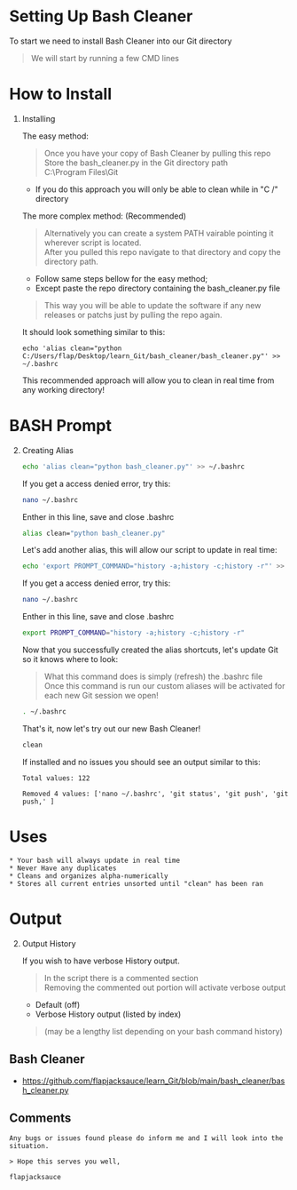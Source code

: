 # Setting Up Bash Cleaner

To start we need to install Bash Cleaner into our Git directory  

> We will start by running a few CMD lines   

# How to Install 

1. Installing
	
    The easy method:
    > Once you have your copy of Bash Cleaner by pulling this repo   
    > Store the bash_cleaner.py in the Git directory path  
    > C:\Program Files\Git
	* If you do this approach you will only be able to clean while in "C /" directory
	
    The more complex method: (Recommended)
    > Alternatively you can create a system PATH vairable pointing it wherever script is located.  
    > After you pulled this repo navigate to that directory and copy the directory path.
    * Follow same steps bellow for the easy method;  
    * Except paste the repo directory containing the bash_cleaner.py file
	
    > This way you will be able to update the software if any new releases or patchs just by pulling the repo again.
	
    It should look something similar to this:
	
    ```
    echo 'alias clean="python C:/Users/flap/Desktop/learn_Git/bash_cleaner/bash_cleaner.py"' >> ~/.bashrc
    ```
	This recommended approach will allow you to clean in real time from any working directory!

# BASH Prompt 

2. Creating Alias

    ```sh
	echo 'alias clean="python bash_cleaner.py"' >> ~/.bashrc
	```  
	
	If you get a access denied error, try this:
	
	```sh
	nano ~/.bashrc
	```
	Enther in this line, save and close .bashrc
	
	```sh
	alias clean="python bash_cleaner.py"
	```
	
	
	Let's add another alias, this will allow our script to update in real time:
	
    ```sh
	echo 'export PROMPT_COMMAND="history -a;history -c;history -r"' >> ~/.bashrc
	```  
	
	If you get a access denied error, try this:
	
	```sh
	nano ~/.bashrc
	```
	Enther in this line, save and close .bashrc
	
	```sh
	export PROMPT_COMMAND="history -a;history -c;history -r"
	```
	
	Now that you successfully created the alias shortcuts, let's update Git so it knows where to look:  
	> What this command does is simply (refresh) the .bashrc file  
    > Once this command is run our custom aliases will be activated for each new Git session we open!  

    ```sh
    . ~/.bashrc
    ```
	
	That's it, now let's try out our new Bash Cleaner!
	
	```sh
	clean
	```

   If installed and no issues you should see an output similar to this:  

    ```
    Total values: 122

    Removed 4 values: ['nano ~/.bashrc', 'git status', 'git push', 'git push,' ]
    ```
	
# Uses
    * Your bash will always update in real time  
    * Never Have any duplicates  
    * Cleans and organizes alpha-numerically
    * Stores all current entries unsorted until "clean" has been ran

# Output

2. Output History

    If you wish to have verbose History output.  
    > In the script there is a commented section    
    > Removing the commented out portion will activate verbose output  
    * Default (off)  
    * Verbose History output  (listed by index)
	> (may be a lengthy list depending on your bash command history)    

## Bash Cleaner

* https://github.com/flapjacksauce/learn_Git/blob/main/bash_cleaner/bash_cleaner.py

	
## Comments

	Any bugs or issues found please do inform me and I will look into the situation.
	
	> Hope this serves you well,
	
	flapjacksauce